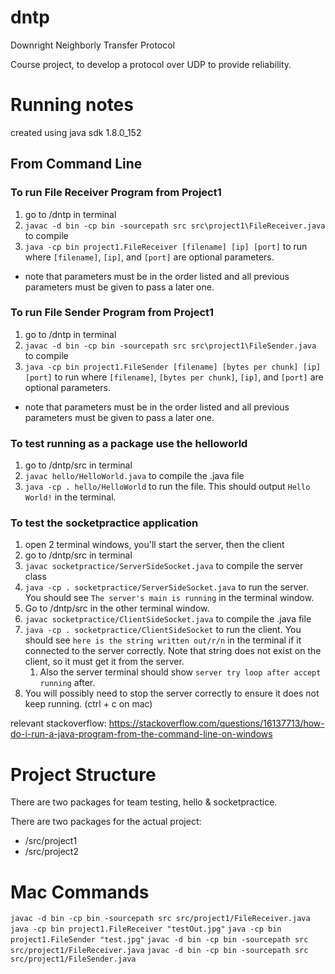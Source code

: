 # dntp

Downright Neighborly Transfer Protocol

Course project, to develop a protocol over UDP to provide reliability.

# Running notes
created using java sdk 1.8.0_152
 
## From Command Line

### To run File Receiver Program from Project1
1. go to /dntp in terminal
1. `javac -d bin -cp bin -sourcepath src src\project1\FileReceiver.java` to compile
1. `java -cp bin project1.FileReceiver [filename] [ip] [port]` to run where `[filename]`, `[ip]`, and `[port]` are optional parameters. 
- note that parameters must be in the order listed and all previous parameters must be given to pass a later one. 

### To run File Sender Program from Project1
1. go to /dntp in terminal
1. `javac -d bin -cp bin -sourcepath src src\project1\FileSender.java` to compile
1. `java -cp bin project1.FileSender [filename] [bytes per chunk] [ip] [port]` to run where `[filename]`, `[bytes per chunk]`, `[ip]`, and `[port]` are optional parameters. 
- note that parameters must be in the order listed and all previous parameters must be given to pass a later one. 

### To test running as a package use the helloworld
1. go to /dntp/src in terminal
1. `javac hello/HelloWorld.java`    to compile the .java file
1. `java -cp . hello/HelloWorld`    to run the file. This should output `Hello World!` in the terminal.

### To test the socketpractice application
1. open 2 terminal windows, you'll start the server, then the client
1. go to /dntp/src in terminal
1. `javac socketpractice/ServerSideSocket.java` to compile the server class
1.  `java -cp . socketpractice/ServerSideSocket.java` to run the server. You should see `The server's main is running` in the terminal window.
1. Go to /dntp/src in the other terminal window.
1. `javac socketpractice/ClientSideSocket.java` to compile the .java file
1. `java -cp . socketpractice/ClientSideSocket` to run the client. You should see `here is the string written out/r/n` in the terminal if it connected to the server correctly. Note that string does not exist on the client, so it must get it from the server.
    1. Also the server terminal should show `server try loop after accept running` after.
1. You will possibly need to stop the server correctly to ensure it does not keep running. (ctrl + c on mac)

relevant stackoverflow:   https://stackoverflow.com/questions/16137713/how-do-i-run-a-java-program-from-the-command-line-on-windows

# Project Structure
There are two packages for team testing, hello & socketpractice.

There are two packages for the actual project:
- /src/project1
- /src/project2

# Mac Commands
`javac -d bin -cp bin -sourcepath src src/project1/FileReceiver.java`
`java -cp bin project1.FileReceiver "testOut.jpg"`
`java -cp bin project1.FileSender "test.jpg"`
`javac -d bin -cp bin -sourcepath src src/project1/FileReceiver.java`
`javac -d bin -cp bin -sourcepath src src/project1/FileSender.java`
